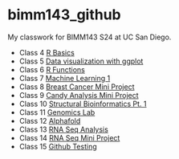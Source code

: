 # bimm143_github
My classwork for BIMM143 S24 at UC San Diego.

- Class 4 [R Basics](https://github.com/JustinLuUCSD/bimm143_github/blob/main/Class04/Class04.pdf)
- Class 5 [Data visualization with ggplot](https://github.com/JustinLuUCSD/bimm143_github/blob/main/class05/class05.pdf)
- Class 6 [R Functions](https://github.com/JustinLuUCSD/bimm143_github/blob/main/class06/class06.pdf)
- Class 7 [Machine Learning 1](https://github.com/JustinLuUCSD/bimm143_github/blob/main/class07/class07.pdf)
- Class 8 [Breast Cancer Mini Project](https://github.com/JustinLuUCSD/bimm143_github/blob/main/class08/class08minilab.pdf)
- Class 9 [Candy Analysis Mini Project](https://github.com/JustinLuUCSD/bimm143_github/blob/main/class09/class09.pdf)
- Class 10 [Structural Bioinformatics Pt. 1](https://github.com/JustinLuUCSD/bimm143_github/blob/main/class10/class10.pdf)
- Class 11 [Genomics Lab](https://github.com/JustinLuUCSD/bimm143_github/blob/main/class11/class11.pdf)
- Class 12 [Alphafold]()
- Class 13 [RNA Seq Analysis](https://github.com/JustinLuUCSD/bimm143_github/blob/main/class13/class13.pdf)
- Class 14 [RNA Seq Mini Project](https://github.com/JustinLuUCSD/bimm143_github/blob/main/class14/class14.pdf)
- Class 15 [Github Testing](https://github.com/JustinLuUCSD/bimm143_github)
